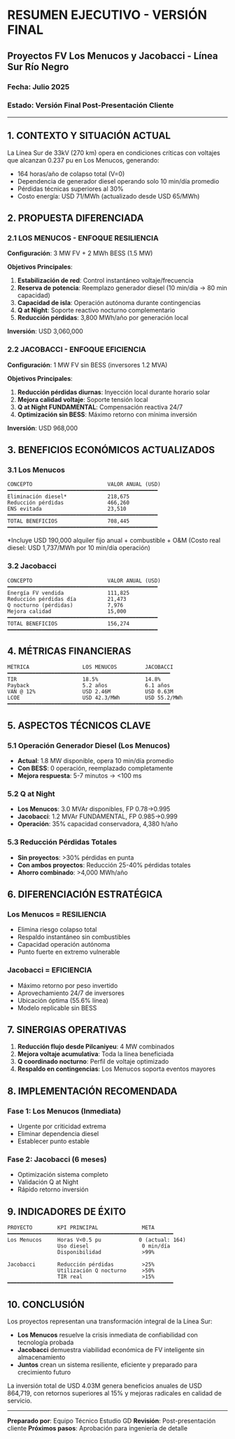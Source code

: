 # RESUMEN EJECUTIVO - VERSIÓN FINAL
## Proyectos FV Los Menucos y Jacobacci - Línea Sur Río Negro

### Fecha: Julio 2025
### Estado: Versión Final Post-Presentación Cliente

---

## 1. CONTEXTO Y SITUACIÓN ACTUAL

La Línea Sur de 33kV (270 km) opera en condiciones críticas con voltajes que alcanzan 0.237 pu en Los Menucos, generando:
- 164 horas/año de colapso total (V=0)
- Dependencia de generador diesel operando solo 10 min/día promedio
- Pérdidas técnicas superiores al 30%
- Costo energía: USD 71/MWh (actualizado desde USD 65/MWh)

## 2. PROPUESTA DIFERENCIADA

### 2.1 LOS MENUCOS - ENFOQUE RESILIENCIA
**Configuración**: 3 MW FV + 2 MWh BESS (1.5 MW)

**Objetivos Principales**:
1. **Estabilización de red**: Control instantáneo voltaje/frecuencia
2. **Reserva de potencia**: Reemplazo generador diesel (10 min/día → 80 min capacidad)
3. **Capacidad de isla**: Operación autónoma durante contingencias
4. **Q at Night**: Soporte reactivo nocturno complementario
5. **Reducción pérdidas**: 3,800 MWh/año por generación local

**Inversión**: USD 3,060,000

### 2.2 JACOBACCI - ENFOQUE EFICIENCIA  
**Configuración**: 1 MW FV sin BESS (inversores 1.2 MVA)

**Objetivos Principales**:
1. **Reducción pérdidas diurnas**: Inyección local durante horario solar
2. **Mejora calidad voltaje**: Soporte tensión local
3. **Q at Night FUNDAMENTAL**: Compensación reactiva 24/7
4. **Optimización sin BESS**: Máximo retorno con mínima inversión

**Inversión**: USD 968,000

## 3. BENEFICIOS ECONÓMICOS ACTUALIZADOS

### 3.1 Los Menucos
```
CONCEPTO                        VALOR ANUAL (USD)
━━━━━━━━━━━━━━━━━━━━━━━━━━━━━━━━━━━━━━━━━━━━━━━━
Eliminación diesel*             218,675
Reducción pérdidas              466,260
ENS evitada                     23,510
━━━━━━━━━━━━━━━━━━━━━━━━━━━━━━━━━━━━━━━━━━━━━━━━
TOTAL BENEFICIOS                708,445
━━━━━━━━━━━━━━━━━━━━━━━━━━━━━━━━━━━━━━━━━━━━━━━━
```
*Incluye USD 190,000 alquiler fijo anual + combustible + O&M
(Costo real diesel: USD 1,737/MWh por 10 min/día operación)

### 3.2 Jacobacci
```
CONCEPTO                        VALOR ANUAL (USD)
━━━━━━━━━━━━━━━━━━━━━━━━━━━━━━━━━━━━━━━━━━━━━━━━
Energía FV vendida              111,825
Reducción pérdidas día          21,473
Q nocturno (pérdidas)           7,976
Mejora calidad                  15,000
━━━━━━━━━━━━━━━━━━━━━━━━━━━━━━━━━━━━━━━━━━━━━━━━
TOTAL BENEFICIOS                156,274
━━━━━━━━━━━━━━━━━━━━━━━━━━━━━━━━━━━━━━━━━━━━━━━━
```

## 4. MÉTRICAS FINANCIERAS

```
MÉTRICA                 LOS MENUCOS         JACOBACCI
━━━━━━━━━━━━━━━━━━━━━━━━━━━━━━━━━━━━━━━━━━━━━━━━━━━━
TIR                     18.5%               14.8%
Payback                 5.2 años            6.1 años
VAN @ 12%               USD 2.46M           USD 0.63M
LCOE                    USD 42.3/MWh        USD 55.2/MWh
━━━━━━━━━━━━━━━━━━━━━━━━━━━━━━━━━━━━━━━━━━━━━━━━━━━━
```

## 5. ASPECTOS TÉCNICOS CLAVE

### 5.1 Operación Generador Diesel (Los Menucos)
- **Actual**: 1.8 MW disponible, opera 10 min/día promedio
- **Con BESS**: 0 operación, reemplazado completamente
- **Mejora respuesta**: 5-7 minutos → <100 ms

### 5.2 Q at Night
- **Los Menucos**: 3.0 MVAr disponibles, FP 0.78→0.995
- **Jacobacci**: 1.2 MVAr FUNDAMENTAL, FP 0.985→0.999
- **Operación**: 35% capacidad conservadora, 4,380 h/año

### 5.3 Reducción Pérdidas Totales
- **Sin proyectos**: >30% pérdidas en punta
- **Con ambos proyectos**: Reducción 25-40% pérdidas totales
- **Ahorro combinado**: >4,000 MWh/año

## 6. DIFERENCIACIÓN ESTRATÉGICA

### Los Menucos = RESILIENCIA
- Elimina riesgo colapso total
- Respaldo instantáneo sin combustibles
- Capacidad operación autónoma
- Punto fuerte en extremo vulnerable

### Jacobacci = EFICIENCIA
- Máximo retorno por peso invertido
- Aprovechamiento 24/7 de inversores
- Ubicación óptima (55.6% línea)
- Modelo replicable sin BESS

## 7. SINERGIAS OPERATIVAS

1. **Reducción flujo desde Pilcaniyeu**: 4 MW combinados
2. **Mejora voltaje acumulativa**: Toda la línea beneficiada
3. **Q coordinado nocturno**: Perfil de voltaje optimizado
4. **Respaldo en contingencias**: Los Menucos soporta eventos mayores

## 8. IMPLEMENTACIÓN RECOMENDADA

### Fase 1: Los Menucos (Inmediata)
- Urgente por criticidad extrema
- Eliminar dependencia diesel
- Establecer punto estable

### Fase 2: Jacobacci (6 meses)
- Optimización sistema completo
- Validación Q at Night
- Rápido retorno inversión

## 9. INDICADORES DE ÉXITO

```
PROYECTO        KPI PRINCIPAL              META
━━━━━━━━━━━━━━━━━━━━━━━━━━━━━━━━━━━━━━━━━━━━━━━━━━━━━
Los Menucos     Horas V<0.5 pu            0 (actual: 164)
                Uso diesel                 0 min/día
                Disponibilidad             >99%

Jacobacci       Reducción pérdidas         >25%
                Utilización Q nocturno     >50%
                TIR real                   >15%
━━━━━━━━━━━━━━━━━━━━━━━━━━━━━━━━━━━━━━━━━━━━━━━━━━━━━
```

## 10. CONCLUSIÓN

Los proyectos representan una transformación integral de la Línea Sur:

- **Los Menucos** resuelve la crisis inmediata de confiabilidad con tecnología probada
- **Jacobacci** demuestra viabilidad económica de FV inteligente sin almacenamiento
- **Juntos** crean un sistema resiliente, eficiente y preparado para crecimiento futuro

La inversión total de USD 4.03M genera beneficios anuales de USD 864,719, con retornos superiores al 15% y mejoras radicales en calidad de servicio.

---

**Preparado por**: Equipo Técnico Estudio GD
**Revisión**: Post-presentación cliente
**Próximos pasos**: Aprobación para ingeniería de detalle